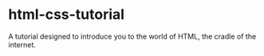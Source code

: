 # html-css-tutorial
A tutorial designed to introduce you to the world of HTML, the cradle of the internet.
